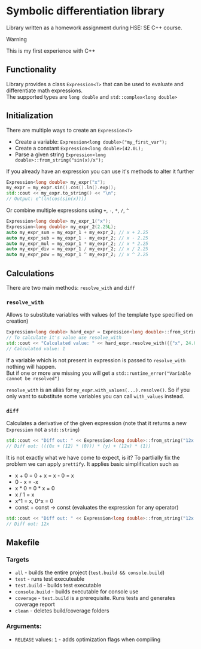 # Symbolic differentiation library

Library written as a homework assignment during HSE: SE C++ course.

> [!WARNING]
> This is my first experience with C++

## Functionality

Library provides a class `Expression<T>` that can be used to evaluate and differentiate math expressions.\
The supported types are `long double` and `std::complex<long double>`

## Initialization

There are multiple ways to create an `Expression<T>`

- Create a variable: `Expression<long double>("my_first_var");`
- Create a constant `Expression<long double>(42.0L);`
- Parse a given string `Expression<long double>::from_string("sin(x)/x");`

If you already have an expression you can use it's methods to alter it further

```cpp
Expression<long double> my_expr("x");
my_expr = my_expr.sin().cos().ln().exp();
std::cout << my_expr.to_string() << "\n";
// Output: e^(ln(cos(sin(x))))
```

Or combine multiple expressions using `+`, `-`, `*`, `/`, `^`

```cpp
Expression<long double> my_expr_1("x");
Expression<long double> my_expr_2(2.25L);
auto my_expr_sum = my_expr_1 + my_expr_2; // x + 2.25
auto my_expr_sub = my_expr_1 - my_expr_2; // x - 2.25
auto my_expr_mul = my_expr_1 * my_expr_2; // x * 2.25
auto my_expr_div = my_expr_1 / my_expr_2; // x / 2.25
auto my_expr_pow = my_expr_1 ^ my_expr_2; // x ^ 2.25

```

## Calculations

There are two main methods: `resolve_with` and `diff`

### `resolve_with`

Allows to substitute variables with values (of the template type specified on creation)

```cpp
Expression<long double> hard_expr = Expression<long double>::from_string("sin(x)^2 + cos(x)^2");
// To calculate it's value use resolve_with
std::cout << "Calculated value: " << hard_expr.resolve_with({{"x", 24.0L}}) << "\n";
// Calculated value: 1
```

If a variable which is not present in expression is passed to `resolve_with` nothing will happen.\
But if one or more are missing you will get a `std::runtime_error("Variable cannot be resolved")`

`resolve_with` is an alias for `my_expr.with_values(...).resolve()`. So if you only want to substitute some variables you can call `with_values` instead.

### `diff`

Calculates a derivative of the given expression (note that it returns a new `Expression` not a `std::string`)

```cpp
std::cout << "Diff out: " << Expression<long double>::from_string("12x * y").diff("y").to_string() << "\n";
// Diff out: (((0x + (12) * (0))) * (y) + (12x) * (1))
```

It is not exactly what we have come to expect, is it?
To partlially fix the problem we can apply `prettify`. It applies basic simplification such as

- x + 0 = 0 + x = x - 0 = x
- 0 - x = -x
- x \* 0 = 0 \* x = 0
- x / 1 = x
- x^1 = x, 0^x = 0
- const + const -> const (evaluates the expression for any operator)

```cpp
std::cout << "Diff out: " << Expression<long double>::from_string("12x * y").diff("y").prettify().to_string() << "\n";
// Diff out: 12x
```

## Makefile

### Targets

- `all` - builds the entire project (`test.build && console.build`)
- `test` - runs test executeable
- `test.build` - builds test executable
- `console.build` - builds executable for console use
- `coverage` - `test.build` is a prerequisite. Runs tests and generates coverage report
- `clean` - deletes build/coverage folders

### Arguments:

- `RELEASE` values: `1` - adds optimization flags when compiling
